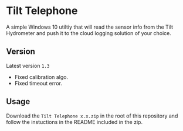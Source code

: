 # Tilt Telephone
A simple Windows 10 utiltiy that will read the sensor info from the Tilt Hydrometer and push it to the cloud logging solution of your choice.

## Version
Latest version `1.3`  
* Fixed calibration algo.  
* Fixed timeout error.

## Usage
Download the `Tilt Telephone x.x.zip` in the root of this repository and follow the instuctions in the README included in the zip.